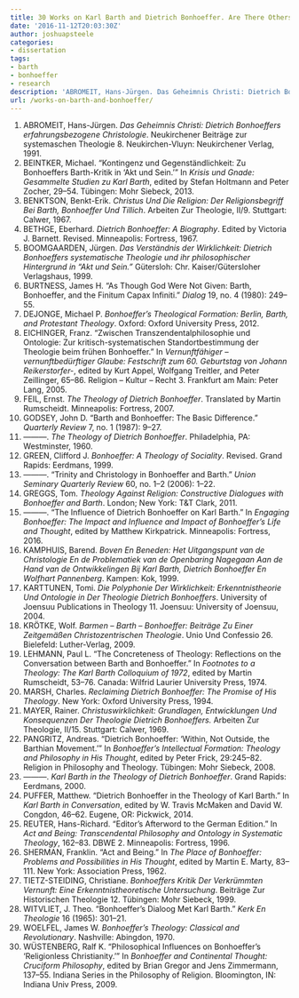 ```yaml
---
title: 30 Works on Karl Barth and Dietrich Bonhoeffer. Are There Others?
date: '2016-11-12T20:03:30Z'
author: joshuapsteele
categories:
- dissertation
tags:
- barth
- bonhoeffer
- research
description: 'ABROMEIT, Hans-Jürgen. Das Geheimnis Christi: Dietrich Bonhoeffers erfahrungsbezogene Christologie*.'
url: /works-on-barth-and-bonhoeffer/
---
```

1. ABROMEIT, Hans-Jürgen. *Das Geheimnis Christi: Dietrich Bonhoeffers erfahrungsbezogene Christologie*. Neukirchener Beiträge zur systemaschen Theologie 8. Neukirchen-Vluyn: Neukirchener Verlag, 1991.
2. BEINTKER, Michael. “Kontingenz und Gegenständlichkeit: Zu Bonhoeffers Barth-Kritik in ‘Akt und Sein.’” In *Krisis und Gnade: Gesammelte Studien zu Karl Barth*, edited by Stefan Holtmann and Peter Zocher, 29–54. Tübingen: Mohr Siebeck, 2013.
3. BENKTSON, Benkt-Erik. *Christus Und Die Religion: Der Religionsbegriff Bei Barth, Bonhoeffer Und Tillich*. Arbeiten Zur Theologie, II/9. Stuttgart: Calwer, 1967.
4. BETHGE, Eberhard. *Dietrich Bonhoeffer: A Biography*. Edited by Victoria J. Barnett. Revised. Minneapolis: Fortress, 1967.
5. BOOMGAARDEN, Jürgen. *Das Verständnis der Wirklichkeit: Dietrich Bonhoeffers systematische Theologie und ihr philosophischer Hintergrund in “Akt und Sein.”* Gütersloh: Chr. Kaiser/Gütersloher Verlagshaus, 1999.
6. BURTNESS, James H. “As Though God Were Not Given: Barth, Bonhoeffer, and the Finitum Capax Infiniti.” *Dialog* 19, no. 4 (1980): 249–55.
7. DEJONGE, Michael P. *Bonhoeffer’s Theological Formation: Berlin, Barth, and Protestant Theology*. Oxford: Oxford University Press, 2012.
8. EICHINGER, Franz. “Zwischen Transzendentalphilosophie und Ontologie: Zur kritisch-systematischen Standortbestimmung der Theologie beim frühen Bonhoeffer.” In *Vernunftfähiger – vernunftbedürftiger Glaube: Festschrift zum 60. Geburtstag von Johann Reikerstorfer-*, edited by Kurt Appel, Wolfgang Treitler, and Peter Zeillinger, 65–86. Religion – Kultur – Recht 3. Frankfurt am Main: Peter Lang, 2005.
9. FEIL, Ernst. *The Theology of Dietrich Bonhoeffer*. Translated by Martin Rumscheidt. Minneapolis: Fortress, 2007.
10. GODSEY, John D. “Barth and Bonhoeffer: The Basic Difference.” *Quarterly Review* 7, no. 1 (1987): 9–27.
11. ———. *The Theology of Dietrich Bonhoeffer*. Philadelphia, PA: Westminster, 1960.
12. GREEN, Clifford J. *Bonhoeffer: A Theology of Sociality*. Revised. Grand Rapids: Eerdmans, 1999.
13. ———. “Trinity and Christology in Bonhoeffer and Barth.” *Union Seminary Quarterly Review* 60, no. 1–2 (2006): 1–22.
14. GREGGS, Tom. *Theology Against Religion: Constructive Dialogues with Bonhoeffer and Barth*. London; New York: T&amp;T Clark, 2011.
15. ———. “The Influence of Dietrich Bonhoeffer on Karl Barth.” In *Engaging Bonhoeffer: The Impact and Influence and Impact of Bonhoeffer’s Life and Thought*, edited by Matthew Kirkpatrick. Minneapolis: Fortress, 2016.
16. KAMPHUIS, Barend. *Boven En Beneden: Het Uitgangspunt van de Christologie En de Problematiek van de Openbaring Nagegaan Aan de Hand van de Ontwikkelingen Bij Karl Barth, Dietrich Bonhoeffer En Wolfhart Pannenberg*. Kampen: Kok, 1999.
17. KARTTUNEN, Tomi. *Die Polyphonie Der Wirklichkeit: Erkenntnistheorie Und Ontologie in Der Theologie Dietrich Bonhoeffers*. University of Joensuu Publications in Theology 11. Joensuu: University of Joensuu, 2004.
18. KRÖTKE, Wolf. *Barmen – Barth – Bonhoeffer: Beiträge Zu Einer Zeitgemäßen Christozentrischen Theologie*. Unio Und Confessio 26. Bielefeld: Luther-Verlag, 2009.
19. LEHMANN, Paul L. “The Concreteness of Theology: Reflections on the Conversation between Barth and Bonhoeffer.” In *Footnotes to a Theology: The Karl Barth Colloquium of 1972*, edited by Martin Rumscheidt, 53–76. Canada: Wilfrid Laurier University Press, 1974.
20. MARSH, Charles. *Reclaiming Dietrich Bonhoeffer: The Promise of His Theology*. New York: Oxford University Press, 1994.
21. MAYER, Rainer. *Christuswirklichkeit: Grundlagen, Entwicklungen Und Konsequenzen Der Theologie Dietrich Bonhoeffers.* Arbeiten Zur Theologie, II/15. Stuttgart: Calwer, 1969.
22. PANGRITZ, Andreas. “Dietrich Bonhoeffer: ‘Within, Not Outside, the Barthian Movement.’” In *Bonhoeffer’s Intellectual Formation: Theology and Philosophy in His Thought*, edited by Peter Frick, 29:245–82. Religion in Philosophy and Theology. Tübingen: Mohr Siebeck, 2008.
23. ———. *Karl Barth in the Theology of Dietrich Bonhoeffer*. Grand Rapids: Eerdmans, 2000.
24. PUFFER, Matthew. “Dietrich Bonhoeffer in the Theology of Karl Barth.” In *Karl Barth in Conversation*, edited by W. Travis McMaken and David W. Congdon, 46–62. Eugene, OR: Pickwick, 2014.
25. REUTER, Hans-Richard. “Editor’s Afterword to the German Edition.” In *Act and Being: Transcendental Philosophy and Ontology in Systematic Theology*, 162–83. DBWE 2. Minneapolis: Fortress, 1996.
26. SHERMAN, Franklin. “Act and Being.” In *The Place of Bonhoeffer: Problems and Possibilities in His Thought*, edited by Martin E. Marty, 83–111. New York: Association Press, 1962.
27. TIETZ-STEIDING, Christiane. *Bonhoeffers Kritik Der Verkrümmten Vernunft: Eine Erkenntnistheoretische Untersuchung*. Beiträge Zur Historischen Theologie 12. Tübingen: Mohr Siebeck, 1999.
28. WITVLIET, J. Theo. “Bonhoeffer’s Dialoog Met Karl Barth.” *Kerk En Theologie* 16 (1965): 301–21.
29. WOELFEL, James W. *Bonhoeffer’s Theology: Classical and Revolutionary*. Nashville: Abingdon, 1970.
30. WÜSTENBERG, Ralf K. “Philosophical Influences on Bonhoeffer’s ‘Religionless Christianity.’” In *Bonhoeffer and Continental Thought: Cruciform Philosophy*, edited by Brian Gregor and Jens Zimmermann, 137–55. Indiana Series in the Philosophy of Religion. Bloomington, IN: Indiana Univ Press, 2009.